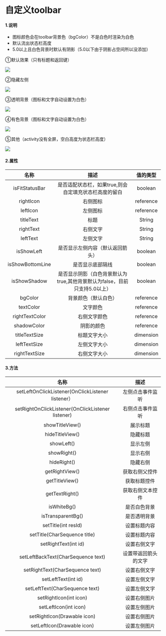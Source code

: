 # 自定义toolbar



#### 1.说明

* 图标颜色会在toolbar背景色（bgColor）不是白色时渲染为白色
* 默认流出状态栏高度
* 5.0以上且白色背景时默认有阴影（5.0以下由于阴影占空间所以没添加）

①默认效果（只有标题和返回键）

![](https://github.com/JQMotee/customtoolbar/blob/master/img/%E9%BB%98%E8%AE%A42.png)

②隐藏左侧

![](https://github.com/JQMotee/customtoolbar/blob/master/img/%E4%B8%8D%E6%98%BE%E7%A4%BA%E5%B7%A6%E4%BE%A7.png)

③透明背景（图标和文字自动设置为白色）

![](https://github.com/JQMotee/customtoolbar/blob/master/img/%E9%80%8F%E6%98%8E%E8%83%8C%E6%99%AF.png)

④有色背景（图标和文字自动设置为白色）

![](https://github.com/JQMotee/customtoolbar/blob/master/img/%E6%9C%89%E8%89%B2%E8%83%8C%E6%99%AF.png)

⑤其他（activity没有全屏，空白高度为状态栏高度）

![](https://github.com/JQMotee/customtoolbar/blob/master/img/%E5%B7%A6%E4%B8%AD%E5%8F%B3.png)





#### 2.属性

|       名称       |                             描述                             | 值的类型  |
| :--------------: | :----------------------------------------------------------: | :-------: |
|  isFitStatusBar  |    是否适配状态栏，如果true,则会自定填充状态栏高度的留白     |  boolean  |
|    rightIcon     |                           右侧图标                           | reference |
|     leftIcon     |                           左侧图标                           | reference |
|    titleText     |                             标题                             |  String   |
|    rightText     |                           右侧文字                           |  String   |
|     leftText     |                           左侧文字                           |  String   |
|    isShowLeft    |               是否显示左侧内容（默认返回箭头）               |  boolean  |
| isShowBottomLine |                       是否显示底部隔线                       |  boolean  |
|   isShowShadow   | 是否显示阴影（白色背景默认为true,其他背景默认为false，目前只支持5.0以上） |  boolean  |
|     bgColor      |                     背景颜色（默认白色）                     | reference |
|    textColor     |                           文字颜色                           | reference |
|  rightTextColor  |                         右侧文字颜色                         | reference |
|   shadowColor    |                          阴影的颜色                          | reference |
|  titleTextSize   |                         标题文字大小                         | dimension |
|   leftTextSize   |                         左侧文字大小                         | dimension |
|  rightTextSize   |                         右侧文字大小                         | dimension |

#### 3.方法

|                       名称                        |         描述         |
| :-----------------------------------------------: | :------------------: |
| setLeftOnClickListener(OnClickListener listener） |   左侧点击事件监听   |
| setRightOnClickListener(OnClickListener listener) |   右侧点击事件监听   |
|                  showTitleView()                  |       展示标题       |
|                  hideTitleView()                  |       隐藏标题       |
|                    showLeft()                     |       显示左侧       |
|                    showRight()                    |       显示右侧       |
|                    hideRight()                    |       隐藏右侧       |
|                  getRightView()                   |    获取右侧父控件    |
|                  getTitleView()                   |     获取标题控件     |
|                  getTextRight()                   |   获取右侧文本控件   |
|                    isWhiteBg()                    |     是否白色背景     |
|                 isTransparentBg()                 |     是否透明背景     |
|                setTitle(int resId)                |     设置标题内容     |
|           setTitle(CharSequence title)            |     设置标题内容     |
|               setRightText(int id)                |     设置右侧文字     |
|        setLeftBackText(CharSequence text)         | 设置带返回箭头的文字 |
|          setRightText(CharSequence text)          |     设置右侧文字     |
|                setLeftText(int id)                |     设置左侧文字     |
|          setLeftText(CharSequence text)           |     设置左侧文字     |
|              setRightIcon(int icon)               |     设置右侧图片     |
|               setLeftIcon(int icon)               |     设置左侧图片     |
|            setRightIcon(Drawable icon)            |     设置右侧图片     |
|            setLeftIcon(Drawable icon)             |     设置左侧图片     |

